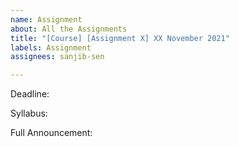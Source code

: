 ```yaml
---
name: Assignment
about: All the Assignments
title: "[Course] [Assignment X] XX November 2021"
labels: Assignment
assignees: sanjib-sen

---
```


Deadline:

Syllabus:

Full Announcement:
